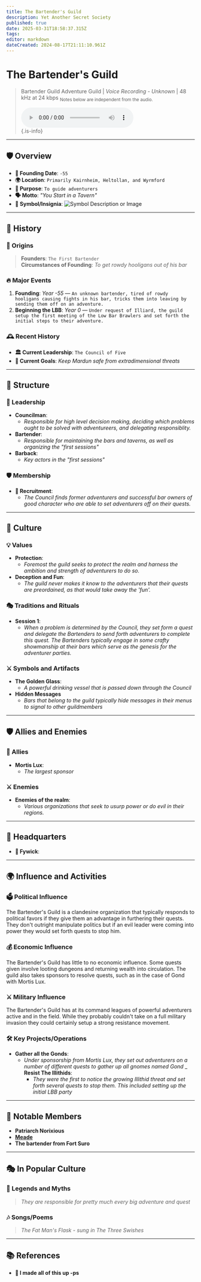 ```yaml
---
title: The Bartender's Guild
description: Yet Another Secret Society
published: true
date: 2025-03-31T18:58:37.315Z
tags: 
editor: markdown
dateCreated: 2024-08-17T21:11:10.961Z
---
```


# **The Bartender's Guild**

> Bartender Guild Adventure Guild | *Voice Recording - Unknown* | 48 kHz at 24 kbps
> <sub> Notes below are independent from the audio.</sub>
>
> <audio controls="1" controlslist="nodownload nofullscreen noremoteplayback" src="/audio/bartender_guild_adventure_guild.opus">Your browser does not support the audio tag. </audio>  
{.is-info}

---

## 🛡️ Overview
- **📅 Founding Date**: `-55`
- **🌍 Location**: `Primarily Kairnheim, Heltollan, and Wyrmford`
- **🎯 Purpose**: `To guide adventurers`
- **🗣️ Motto**: _"You Start in a Tavern"_
- **🔰 Symbol/Insignia**: ![Symbol Description or Image](link-to-image)

---

## 📜 History
### 📖 Origins
> **Founders**: `The First Bartender`  
> **Circumstances of Founding**: _To get rowdy hooligans out of his bar_

### 🔥 Major Events
1. **Founding**: _Year -55_ — `An unknown bartender, tired of rowdy hooligans causing fights in his bar, tricks them into leaving by sending them off on an adventure.`
2. **Beginning the LBB**: _Year 0_ — `Under request of Illiard, the guild setup the first meeting of the Low Bar Brawlers and set forth the initial steps to their adventure.`

### 🕰️ Recent History
- **🏛️ Current Leadership**: `The Council of Five`
- **🎯 Current Goals**: _Keep Mardun safe from extradimensional threats_

---

## 🏰 Structure
### 👑 Leadership
- **Councilman**:  
  - _Responsible for high level decision making, deciding which problems ought to be solved with adventureers, and delegating responsiblity._
- **Bartender**:  
  - _Responsible for maintaining the bars and taverns, as well as organizing the "first sessions"_
- **Barback**:
	- _Key actors in the "first sessions"_

### 🛡️ Membership
- **📝 Recruitment**:  
  - _The Council finds former adventurers and successful bar owners of good character who are able to set adventurers off on their quests._

---

## 🧬 Culture
### 💡 Values
- **Protection**:  
  - _Foremost the guild seeks to protect the realm and harness the ambition and strength of adventurers to do so._
- **Deception and Fun**:  
  - _The guild never makes it know to the adventurers that their quests are preordained, as that would take away the 'fun'._

### 🎭 Traditions and Rituals
- **Session 1**:  
  - _When a problem is determined by the Council, they set form a quest and delegate the Bartenders to send forth adventurers to complete this quest. The Bartenders typically engage in some crafty showmanship at their bars which serve as the genesis for the adventurer parties._

### ⚔️ Symbols and Artifacts
- **The Golden Glass**:  
  - _A powerful drinking vessel that is passed down through the Council_
- **Hidden Messages**
	- _Bars that belong to the guild typically hide messages in their menus to signal to other guildmembers_
---

## 🛡️ Allies and Enemies
### 🤝 Allies
- **Mortis Lux**:  
  - _The largest sponsor_

### ⚔️ Enemies
- **Enemies of the realm**:  
  - _Various organizations that seek to usurp power or do evil in their regions._

---

## 🏰 Headquarters
- **📍 Fywick**:  
 
---

## 🌍 Influence and Activities
### 🗳️ Political Influence
The Bartender's Guild is a clandesine organization that typically responds to political favors if they give them an advantage in furthering their quests. They don't outright manipulate politics but if an evil leader were coming into power they would set forth quests to stop him.

### 💰 Economic Influence
The Bartender's Guild has little to no economic influence. Some quests given involve looting dungeons and returning wealth into circulation. The guild also takes sponsors to resolve quests, such as in the case of Gond with Mortis Lux.

### ⚔️ Military Influence
The Bartender's Guild has at its command leagues of powerful adventurers active and in the field. While they probably couldn't take on a full military invasion they could certainly setup a strong resistance movement.

### 🛠️ Key Projects/Operations
- **Gather all the Gonds**:  
  - _Under sponsorship from Mortis Lux, they set out adventurers on a number of different quests to gather up all gnomes named Gond_
_ **Resist The Illithids**:
	- _They were the first to notice the growing Illithid threat and set forth several quests to stop them. This included setting up the initial LBB party_

---

## 🌟 Notable Members
- **Patriarch Norixious**
- **[Meade](/characters/meade)**
- **The bartender from Fort Suro**
---

## 🎭 In Popular Culture
### 🧙 Legends and Myths
> _They are responsible for pretty much every big adventure and quest_

### 🎶 Songs/Poems
> _*The Fat Man's Flask* - sung in *The Three Swishes*_

---

## 📚 References
- **📜 I made all of this up -ps**